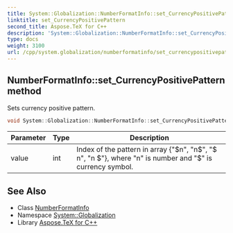 ```yaml
---
title: System::Globalization::NumberFormatInfo::set_CurrencyPositivePattern method
linktitle: set_CurrencyPositivePattern
second_title: Aspose.TeX for C++
description: 'System::Globalization::NumberFormatInfo::set_CurrencyPositivePattern method. Sets currency positive pattern in C++.'
type: docs
weight: 3100
url: /cpp/system.globalization/numberformatinfo/set_currencypositivepattern/
---
```

## NumberFormatInfo::set_CurrencyPositivePattern method


Sets currency positive pattern.

```cpp
void System::Globalization::NumberFormatInfo::set_CurrencyPositivePattern(int value)
```


| Parameter | Type | Description |
| --- | --- | --- |
| value | int | Index of the pattern in array {"$n", "n$", "$ n", "n $"}, where "n" is number and "$" is currency symbol. |

## See Also

* Class [NumberFormatInfo](../)
* Namespace [System::Globalization](../../)
* Library [Aspose.TeX for C++](../../../)

